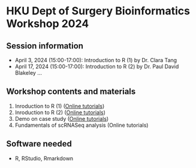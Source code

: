 # HKU Dept of Surgery Bioinformatics Workshop 2024

## Session information
+ April 3, 2024 (15:00-17:00): Introduction to R (1) by Dr. Clara Tang
+ April 17, 2024 (15:00-17:00): Introduction to R (2) by Dr. Paul David Blakeley
...
  
## Workshop contents and materials
1. Inroduction to R (1) ([Online tutorials](1-Introduction-to-R.md))
2. Inroduction to R (2) ([Online tutorials](https://github.com/WCSCourses/HumanGenEpi/blob/9128b0603437fc5be93796236caea6eba8d58412/manuals/Sample_array_QC/Sample_array_QC.md))
3. Demo on case study ([Online tutorials](https://statbiomed.github.io/BMDS-book/cancer.html#cancer-case1)) 
4. Fundamentals of scRNASeq analysis (Online tutorials)

## Software needed
- R, RStudio, Rmarkdown

